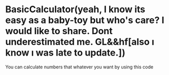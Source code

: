 # BasicCalculator(yeah, I know its easy as a baby-toy but who's care? I would like to share. Dont underestimated me. GL&&hf[also ı know ı was late to update.])
You can calculate numbers that whatever you want by using this code
